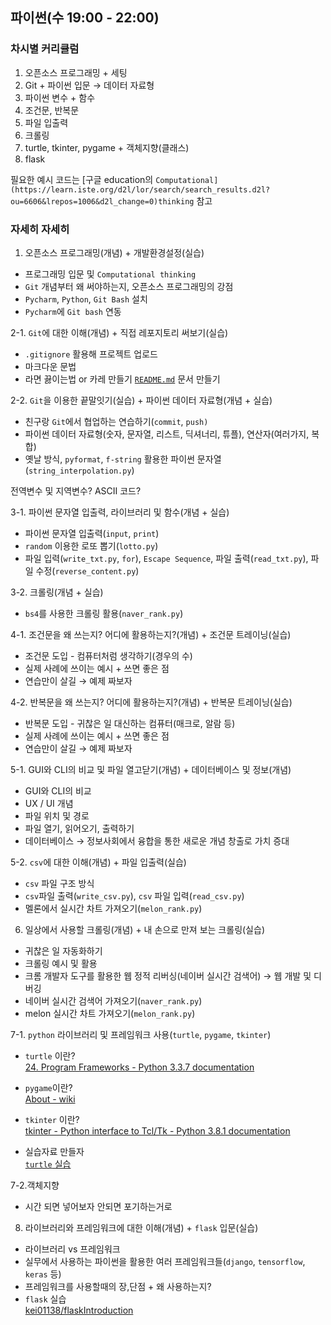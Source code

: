 ## 파이썬(수 19:00 - 22:00)

### 차시별 커리큘럼

1. 오픈소스 프로그래밍 + 세팅
2. Git + 파이썬 입문 → 데이터 자료형
3. 파이썬 변수 + 함수
4. 조건문, 반복문
5. 파일 입출력 
6. 크롤링
7. turtle, tkinter, pygame + 객체지향(클래스)
8. flask

필요한 예시 코드는 [구글 education의 `Computational](https://learn.iste.org/d2l/lor/search/search_results.d2l?ou=6606&lrepos=1006&d2l_change=0)thinking` 참고

### 자세히 자세히

1. 오픈소스 프로그래밍(개념) + 개발환경설정(실습)
  - 프로그래밍 입문 및 `Computational thinking`
  - `Git` 개념부터 왜 써야하는지, 오픈소스 프로그래밍의 강점
  - `Pycharm`, `Python`, `Git Bash` 설치
  - `Pycharm`에 `Git bash` 연동

2-1. `Git`에 대한 이해(개념) + 직접 레포지토리 써보기(실습)

  - `.gitignore` 활용해 프로젝트 업로드
  - 마크다운 문법
  - 라면 끓이는법 or 카레 만들기 [`README.md`](http://readme.md) 문서 만들기

2-2. `Git`을 이용한 끝말잇기(실습) + 파이썬 데이터 자료형(개념 + 실습)

  - 친구랑 `Git`에서 협업하는 연습하기(`commit`, `push)`
  - 파이썬 데이터 자료형(숫자, 문자열, 리스트, 딕셔너리, 튜플), 연산자(여러가지, 복합)
  - 옛날 방식, `pyformat`, `f-string` 활용한 파이썬 문자열 (`string_interpolation.py`)

전역변수 및 지역변수? ASCII 코드?

3-1. 파이썬 문자열 입출력, 라이브러리 및 함수(개념 + 실습)

  - 파이썬 문자열 입출력(`input`, `print`)
  - `random` 이용한 로또 뽑기(`lotto.py`)
  - 파일 입력(`write_txt.py`, `for`),  `Escape Sequence`, 파일 출력(`read_txt.py`), 파일 수정(`reverse_content.py`)

3-2. 크롤링(개념 + 실습)

  - `bs4`를 사용한 크롤링 활용(`naver_rank.py`)

4-1. 조건문을 왜 쓰는지? 어디에 활용하는지?(개념) + 조건문 트레이닝(실습)

  - 조건문 도입 - 컴퓨터처럼 생각하기(경우의 수)
  - 실제 사례에 쓰이는 예시 + 쓰면 좋은 점
  - 연습만이 살길 → 예제 짜보자

4-2. 반복문을 왜 쓰는지? 어디에 활용하는지?(개념) + 반복문 트레이닝(실습)

  - 반복문 도입 - 귀찮은 일 대신하는 컴퓨터(매크로, 알람 등)
  - 실제 사례에 쓰이는 예시 + 쓰면 좋은 점
  - 연습만이 살길 → 예제 짜보자

 
5-1. GUI와 CLI의 비교 및 파일 열고닫기(개념) + 데이터베이스 및 정보(개념)

  - GUI와 CLI의 비교
  - UX / UI 개념
  - 파일 위치 및 경로
  - 파일 열기, 읽어오기, 출력하기
  - 데이터베이스 → 정보사회에서 융합을 통한 새로운 개념 창출로 가치 증대

5-2. `csv`에 대한 이해(개념) + 파일 입출력(실습)

  - `csv` 파일 구조 방식
  - `csv`파일 출력(`write_csv.py`), `csv` 파일 입력(`read_csv.py`)
  - 멜론에서 실시간 차트 가져오기(`melon_rank.py`)

6. 일상에서 사용할 크롤링(개념) + 내 손으로 만져 보는 크롤링(실습)

  - 귀찮은 일 자동화하기
  - 크롤링 예시 및 활용
  - 크롬 개발자 도구를 활용한 웹 정적 리버싱(네이버 실시간 검색어) → 웹 개발 및 디버깅
  - 네이버 실시간 검색어 가져오기(`naver_rank.py`)
  - melon 실시간 차트 가져오기(`melon_rank.py`)

7-1. `python` 라이브러리 및 프레임워크 사용(`turtle`, `pygame`, `tkinter`)

  - `turtle` 이란?  
  [24. Program Frameworks - Python 3.3.7 documentation](https://docs.python.org/3.3/library/frameworks.html)

  - `pygame`이란?  
  [About - wiki](https://www.pygame.org/wiki/about)

  - `tkinter` 이란?  
  [tkinter - Python interface to Tcl/Tk - Python 3.8.1 documentation](https://docs.python.org/ko/3/library/tkinter.html)

  - 실습자료 만들자  
  [`turtle` 실습](https://www.notion.so/turtle-dca52e8aea724b1189763c7ababf4c17)

7-2.객체지향

  - 시간 되면 넣어보자 안되면 포기하는거로

  

8. 라이브러리와 프레임워크에 대한 이해(개념) + `flask` 입문(실습)

  - 라이브러리 vs 프레임워크
  - 실무에서 사용하는 파이썬을 활용한 여러 프레임워크들(`django`, `tensorflow`, `keras` 등)
  - 프레임워크를 사용할때의 장,단점 + 왜 사용하는지?
  - `flask` 실습  
    [kei01138/flaskIntroduction](https://github.com/kei01138/flaskIntroduction)